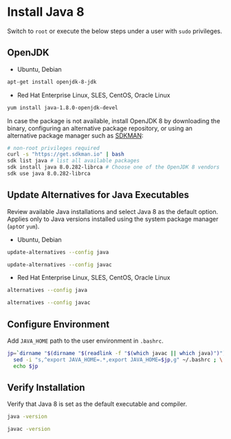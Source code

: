 # Install Java 8

Switch to `root` or execute the below steps under a user with `sudo` privileges.

## OpenJDK

* Ubuntu, Debian

```sh
apt-get install openjdk-8-jdk
```

* Red Hat Enterprise Linux, SLES, CentOS, Oracle Linux

```sh
yum install java-1.8.0-openjdk-devel
```

In case the package is not available, install OpenJDK 8 by downloading the binary, configuring an alternative package repository, or using an alternative package manager such as [SDKMAN](https://sdkman.io/):

```sh
# non-root privileges required
curl -s "https://get.sdkman.io" | bash
sdk list java # list all available packages
sdk install java 8.0.282-librca # Choose one of the OpenJDK 8 vendors
sdk use java 8.0.282-librca
```

## Update Alternatives for Java Executables

Review available Java installations and select Java 8 as the default option. Applies only to Java versions installed using the system package manager (`apt`or `yum`).

* Ubuntu, Debian

```sh
update-alternatives --config java
```

```sh
update-alternatives --config javac
```

* Red Hat Enterprise Linux, SLES, CentOS, Oracle Linux

```sh
alternatives --config java
```

```sh
alternatives --config javac
```

## Configure Environment

Add `JAVA_HOME` path to the user environment in `.bashrc`.

```sh
jp=`dirname "$(dirname "$(readlink -f "$(which javac || which java)")")"`; \
  sed -i "s,^export JAVA_HOME=.*,export JAVA_HOME=$jp,g" ~/.bashrc ; \
  echo $jp
```

## Verify Installation

Verify that Java 8 is set as the default executable and compiler.

```sh
java -version
```

```sh
javac -version
```
